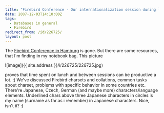 ```yaml
---
title: "Firebird Conference - Our internationalization session during lunch and between sessions"
date: 2007-12-03T14:10:00Z
tags:
  - Databases in general
  - Firebird
redirect_from: /id/226725/
layout: post
---
```

The [Firebird Conference in Hamburg][1] is gone. But there are some resources, that I'm finding in my notebook bag. This picture

![image]({{ site.address }}/i/226725/226725.jpg)

proves that time spent on lunch and between sessions can be productive a lot. :) We've discussed Firebird charsets and collations, common tasks about charset, problems with specific behavior in some countries etc. There're Japanese, Czech, German (and maybe more) characters/language elements. Underlined chars above three Japanese characters in circles is my name (surname as far as i remember) in Japanese characters. Nice, isn't it? :)

[1]: http://www.hk-software.net/firebird-conference.com/content/